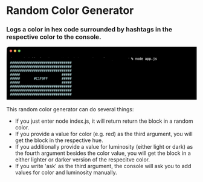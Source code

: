 # Random Color Generator

### Logs a color in hex code surrounded by hashtags in the respective color to the console.

![Screenshot of Random Color Generator](screenshot.png)

This random color generator can do several things:

- If you just enter node index.js, it will return return the block in a random color.
- If you provide a value for color (e.g. red) as the third argument, you will get the block in the respective hue.
- If you additionally provide a value for luminosity (either light or dark) as the fourth argument besides the color value, you will get the block in a either lighter or darker version of the respecitve color.
- If you write 'ask' as the third argument, the console will ask you to add values for color and luminosity manually.
